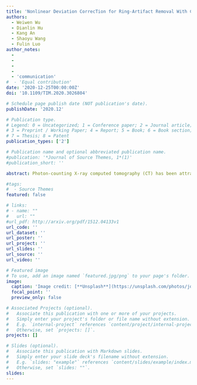 ```yaml
---
title: 'Nonlinear Deviation CorrecTion for Ring-Artifact Removal With Cone-Beam Computed Tomography, IEEE Transactions on Instrumentation and Measurement'
authors:
  - Weiwen Wu
  - Dianlin Hu
  - Kang An
  - Shaoyu Wang 
  - Fulin Luo
author_notes:
  -
  - 
  -  
  -   
  - 'communication'
#  - 'Equal contribution'
date: '2020-12-25T00:00:00Z'
doi: '10.1109/TIM.2020.3026804'

# Schedule page publish date (NOT publication's date).
publishDate: '2020.12'

# Publication type.
# Legend: 0 = Uncategorized; 1 = Conference paper; 2 = Journal article;
# 3 = Preprint / Working Paper; 4 = Report; 5 = Book; 6 = Book section;
# 7 = Thesis; 8 = Patent
publication_types: ['2']

# Publication name and optional abbreviated publication name.
#publication: '*Journal of Source Themes, 1*(1)'
#publication_short: ''

abstract: Photon-counting X-ray computed tomography (CT) has been attracting great attention in tissue characterization, material discrimination, and so on. The emitting X-ray energy spectrum cutting into several energy bins that can result in only a part of X-ray photons can be collected within each narrow bin. This can compromise the image quality. In this case, how to obtain high-quality tomography is a big challenge. In this study, to overcome these issues, we mainly focus on developing an advanced imaging software based on the latest photon-counting CT system (MARS scanner). Specifically, we first design a weight adaptive total variation (TV) using compressed sensing theory. Then, combining the weight adaptive TV and nonlocal low-rank tensor factorization to formulate a new weight adaptive total-variation and image-spectral tensor factorization (WATITF) model for high-quality imaging. Finally, the optimization model is performed to obtain its solution. The studies including the numerical and preclinical mice are performed to validate and evaluate its outperformance.

#tags:
#  - Source Themes
featured: false

# links:
# - name: ""
#   url: ""
#url_pdf: http://arxiv.org/pdf/1512.04133v1
url_code: ''
url_dataset: ''
url_poster: ''
url_project: ''
url_slides: ''
url_source: ''
url_video: ''

# Featured image
# To use, add an image named `featured.jpg/png` to your page's folder.
image:
  caption: 'Image credit: [**Unsplash**](https://unsplash.com/photos/jdD8gXaTZsc)'
  focal_point: ''
  preview_only: false

# Associated Projects (optional).
#   Associate this publication with one or more of your projects.
#   Simply enter your project's folder or file name without extension.
#   E.g. `internal-project` references `content/project/internal-project/index.md`.
#   Otherwise, set `projects: []`.
projects: []

# Slides (optional).
#   Associate this publication with Markdown slides.
#   Simply enter your slide deck's filename without extension.
#   E.g. `slides: "example"` references `content/slides/example/index.md`.
#   Otherwise, set `slides: ""`.
slides:
---
```

